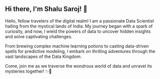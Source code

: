 ## Hi there, I'm Shalu Saroj! 👋

Hello, fellow travelers of the digital realm! I am  a passionate Data Scientist hailing from the mystical lands of India. My journey began with a spark of curiosity, and now, I wield the powers of data to uncover hidden insights and solve captivating challenges.

From brewing complex machine learning potions to casting data-driven spells for predictive modeling, I embark on thrilling adventures through the vast landscapes of the Data Kingdom.

Come, join me as we traverse the wondrous world of data and unravel its mysteries together! ✨🔮
